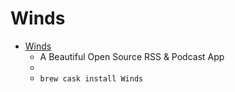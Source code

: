 # Winds
- [Winds](https://getstream.io/winds/)
  -  A Beautiful Open Source RSS & Podcast App
  - 
  - `brew cask install Winds`
